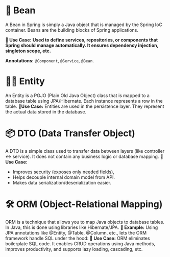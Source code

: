 # 🪸 Bean

A Bean in Spring is simply a Java object that is managed by the Spring IoC container. Beans are the building blocks of Spring applications.

**🧠 Use Case:** **Used to define services, repositories, or components that Spring should manage automatically. It ensures dependency injection, singleton scope, etc.**

**Annotations:** `@Component`, `@Service`, `@Bean`.


# 🧍‍♂️ Entity
An Entity is a POJO (Plain Old Java Object) class that is mapped to a database table using JPA/Hibernate. Each instance represents a row in the table.
**🧰Use Case:** Entities are used in the persistence layer. They represent the actual data stored in the database.

# 📦 DTO (Data Transfer Object)
A DTO is a simple class used to transfer data between layers (like controller ↔ service). It does not contain any business logic or database mapping.
**🧰 Use Case:** 
- Improves security (exposes only needed fields), 
- Helps decouple internal domain model from API.
- Makes data serialization/deserialization easier.

# 🛠️ ORM (Object-Relational Mapping)
ORM is a technique that allows you to map Java objects to database tables. In Java, this is done using libraries like Hibernate/JPA.
**🧪 Example:**
    Using JPA annotations like @Entity, @Table, @Column, etc., lets the ORM framework handle SQL under the hood:
**🧰 Use Case:**
ORM eliminates boilerplate SQL code. It enables CRUD operations using Java methods, improves productivity, and supports lazy loading, cascading, etc.